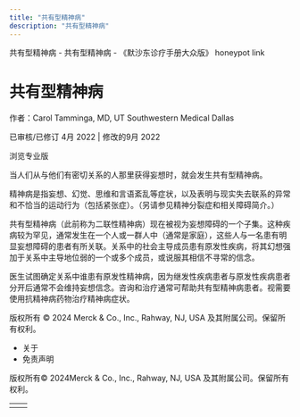 ```yaml
---
title: "共有型精神病"
description: "共有型精神病"
---
```


﻿共有型精神病 \- 共有型精神病 \- 《默沙东诊疗手册大众版》 honeypot link

# 共有型精神病

作者：Carol Tamminga, MD, UT Southwestern Medical Dallas

已审核/已修订 4月 2022 \| 修改的9月 2022

浏览专业版

当人们从与他们有密切关系的人那里获得妄想时，就会发生共有型精神病。

精神病是指妄想、幻觉、思维和言语紊乱等症状，以及表明与现实失去联系的异常和不恰当的运动行为（包括紧张症）。（另请参见精神分裂症和相关障碍简介。）

共有型精神病（此前称为二联性精神病）现在被视为妄想障碍的一个子集。这种疾病较为罕见，通常发生在一个人或一群人中（通常是家庭），这些人与一名患有明显妄想障碍的患者有所关联。关系中的社会主导成员患有原发性疾病，将其幻想强加于关系中主导地位弱的一个或多个成员，或说服其相信不寻常的信念。

医生试图确定关系中谁患有原发性精神病，因为继发性疾病患者与原发性疾病患者分开后通常不会维持妄想信念。咨询和治疗通常可帮助共有型精神病患者。视需要使用抗精神病药物治疗精神病症状。



版权所有 © 2024
Merck & Co., Inc., Rahway, NJ, USA 及其附属公司。保留所有权利。

- 关于
- 免责声明

版权所有© 2024Merck & Co., Inc., Rahway, NJ, USA 及其附属公司。保留所有权利。

|     |     |
| --- | --- |
|  |  |